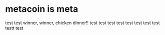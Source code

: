 # metacoin is meta

test
test
winner, winner, chicken dinner!!
test
test
test
test
test
test
test
test
testt
test
